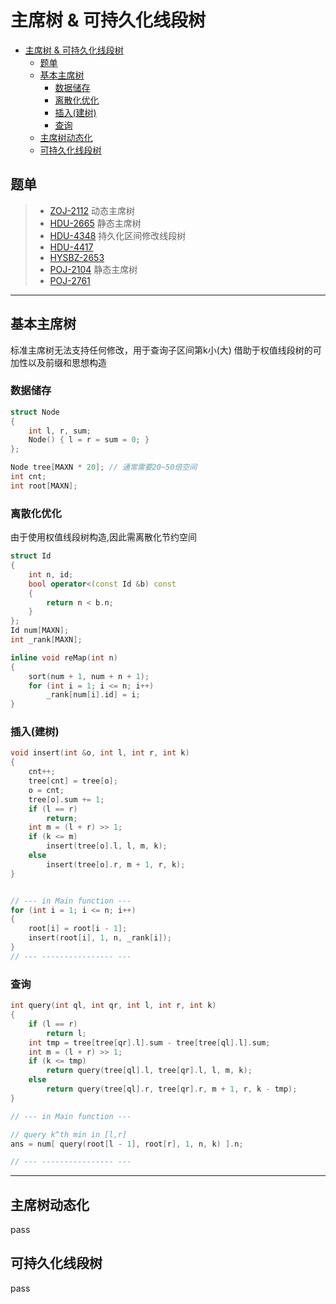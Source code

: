 # 主席树 & 可持久化线段树

- [主席树 & 可持久化线段树](#%e4%b8%bb%e5%b8%ad%e6%a0%91--%e5%8f%af%e6%8c%81%e4%b9%85%e5%8c%96%e7%ba%bf%e6%ae%b5%e6%a0%91)
  - [题单](#%e9%a2%98%e5%8d%95)
  - [基本主席树](#%e5%9f%ba%e6%9c%ac%e4%b8%bb%e5%b8%ad%e6%a0%91)
    - [数据储存](#%e6%95%b0%e6%8d%ae%e5%82%a8%e5%ad%98)
    - [离散化优化](#%e7%a6%bb%e6%95%a3%e5%8c%96%e4%bc%98%e5%8c%96)
    - [插入(建树)](#%e6%8f%92%e5%85%a5%e5%bb%ba%e6%a0%91)
    - [查询](#%e6%9f%a5%e8%af%a2)
  - [主席树动态化](#%e4%b8%bb%e5%b8%ad%e6%a0%91%e5%8a%a8%e6%80%81%e5%8c%96)
  - [可持久化线段树](#%e5%8f%af%e6%8c%81%e4%b9%85%e5%8c%96%e7%ba%bf%e6%ae%b5%e6%a0%91)

## 题单

> + [ZOJ-2112](https://cn.vjudge.net/problem/ZOJ-2112) 动态主席树  
> + [HDU-2665](https://cn.vjudge.net/problem/HDU-2665) 静态主席树
> + [HDU-4348](https://cn.vjudge.net/problem/HDU-4348) 持久化区间修改线段树
> + [HDU-4417](https://cn.vjudge.net/problem/HDU-4417) 
> + [HYSBZ-2653](https://cn.vjudge.net/problem/HYSBZ-2653)
> + [POJ-2104](https://cn.vjudge.net/problem/POJ-2104) 静态主席树
> + [POJ-2761](https://cn.vjudge.net/problem/POJ-2761)

---

## 基本主席树

标准主席树无法支持任何修改，用于查询子区间第k小(大)
借助于权值线段树的可加性以及前缀和思想构造

### 数据储存

```cpp
struct Node
{
    int l, r, sum;
    Node() { l = r = sum = 0; }
};

Node tree[MAXN * 20]; // 通常需要20~50倍空间
int cnt;
int root[MAXN];
```

### 离散化优化

由于使用权值线段树构造,因此需离散化节约空间
```cpp
struct Id
{
    int n, id;
    bool operator<(const Id &b) const
    {
        return n < b.n;
    }
};
Id num[MAXN];
int _rank[MAXN];

inline void reMap(int n)
{
    sort(num + 1, num + n + 1);
    for (int i = 1; i <= n; i++)
        _rank[num[i].id] = i;
}
```

### 插入(建树)
```cpp
void insert(int &o, int l, int r, int k)
{
    cnt++;
    tree[cnt] = tree[o];
    o = cnt;
    tree[o].sum += 1;
    if (l == r)
        return;
    int m = (l + r) >> 1;
    if (k <= m)
        insert(tree[o].l, l, m, k);
    else
        insert(tree[o].r, m + 1, r, k);
}


// --- in Main function ---
for (int i = 1; i <= n; i++)
{
    root[i] = root[i - 1];
    insert(root[i], 1, n, _rank[i]);
}
// --- ---------------- ---
```

### 查询
```cpp
int query(int ql, int qr, int l, int r, int k)
{
    if (l == r)
        return l;
    int tmp = tree[tree[qr].l].sum - tree[tree[ql].l].sum;
    int m = (l + r) >> 1;
    if (k <= tmp)
        return query(tree[ql].l, tree[qr].l, l, m, k);
    else
        return query(tree[ql].r, tree[qr].r, m + 1, r, k - tmp);
}

// --- in Main function ---

// query k^th min in [l,r]
ans = num[ query(root[l - 1], root[r], 1, n, k) ].n;

// --- ---------------- ---
```

---

## 主席树动态化

pass

## 可持久化线段树

pass